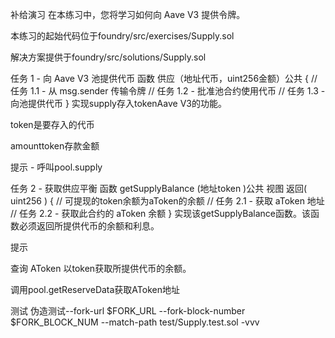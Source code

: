补给演习
在本练习中，您将学习如何向 Aave V3 提供令牌。

本练习的起始代码位于foundry/src/exercises/Supply.sol

解决方案提供于foundry/src/solutions/Supply.sol

任务 1 - 向 Aave V3 池提供代币
函数 供应（地址代币，uint256金额）公共 {
    // 任务 1.1 - 从 msg.sender 传输令牌
    // 任务 1.2 - 批准池合约使用代币
    // 任务 1.3 - 向池提供代币
}
实现supply存入tokenAave V3的功能。

token是要存入的代币

amounttoken存款金额

提示 - 呼叫pool.supply

任务 2 - 获取供应平衡
函数 getSupplyBalance (地址token )公共 视图 返回( uint256 ) {
    // 可提现的token余额为aToken的余额
    // 任务 2.1 - 获取 aToken 地址
    // 任务 2.2 - 获取此合约的 aToken 余额
}
实现该getSupplyBalance函数。该函数必须返回所提供代币的余额和利息。

提示

查询 AToken 以token获取所提供代币的余额。

调用pool.getReserveData获取AToken地址

测试
伪造测试--fork-url $FORK_URL --fork-block-number $FORK_BLOCK_NUM --match-path test/Supply.test.sol -vvv
